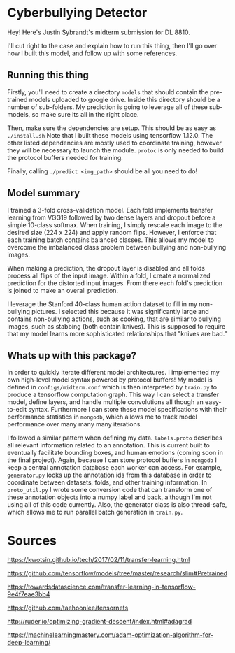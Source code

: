 
# Cyberbullying Detector


Hey! Here's Justin Sybrandt's midterm submission for DL 8810.

I'll cut right to the case and explain how to run this thing, then I'll go over
how I built this model, and follow up with some references.

## Running this thing

Firstly, you'll need to create a directory `models` that should contain the
pre-trained models uploaded to google drive. Inside this directory should be a
number of sub-folders. My prediction is going to leverage all of these
sub-models, so make sure its all in the right place.

Then, make sure the dependencies are setup. This should be as easy as
`./install.sh` Note that I built these models using tensorflow 1.12.0. The other
listed dependencies are mostly used to coordinate training, however they will be
necessary to launch the module. `protoc` is only needed to build the protocol
buffers needed for training.

Finally, calling `./predict <img_path>` should be all you need to do!

## Model summary

I trained a 3-fold cross-validation model. Each fold implements transfer
learning from VGG19 followed by two dense layers and dropout before a simple
10-class softmax. When training, I simply rescale each image to the desired size
(224 x 224) and apply random flips. However, I enforce that each training batch
contains balanced classes. This allows my model to overcome the imbalanced class
problem between bullying and non-bullying images.

When making a prediction, the dropout layer is disabled and all folds process
all flips of the input image. Within a fold, I create a normalized prediction
for the distorted input images. From there each fold's prediction is joined to
make an overall prediction.

I leverage the Stanford 40-class human action dataset to fill in my non-bullying
pictures. I selected this because it was significantly large and contains
non-bullying actions, such as cooking, that are similar to bullying images, such
as stabbing (both contain knives). This is supposed to require that my model
learns more sophisticated relationships that "knives are bad."

## Whats up with this package?

In order to quickly iterate different model architectures. I implemented my own
high-level model syntax powered by protocol buffers! My model is defined in
`configs/midterm.conf` which is then interpreted by `train.py` to produce a
tensorflow computation graph. This way I can select a transfer model, define
layers, and handle multiple convolutions all though an easy-to-edit syntax.
Furthermore I can store these model specifications with their performance
statistics in `mongodb`, which allows me to track model performance over many
many many iterations.

I followed a similar pattern when defining my data. `labels.proto` describes all
relevant information related to an annotation. This is current built to
eventually facilitate bounding boxes, and human emotions (coming soon in the
final project). Again, because I can store protocol buffers in `mongodb` I keep
a central annotation database each worker can access. For example,
`generator.py` looks up the annotation ids from this database in order to
coordinate between datasets, folds, and other training information. In
`proto_util.py` I wrote some conversion code that can transform one of these
annotation objects into a numpy label and back, although I'm not using all of
this code currently. Also, the generator class is also thread-safe, which allows
me to run parallel batch generation in `train.py`.


# Sources

https://kwotsin.github.io/tech/2017/02/11/transfer-learning.html

https://github.com/tensorflow/models/tree/master/research/slim#Pretrained

https://towardsdatascience.com/transfer-learning-in-tensorflow-9e4f7eae3bb4

https://github.com/taehoonlee/tensornets

http://ruder.io/optimizing-gradient-descent/index.html#adagrad

https://machinelearningmastery.com/adam-optimization-algorithm-for-deep-learning/
